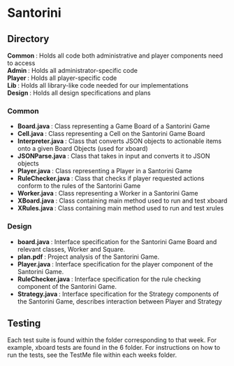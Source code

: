 <h1> Santorini</h1> 
<h2> Directory </h2> 
<b> Common </b> : Holds all code both administrative and player components need to access <br />
<b> Admin </b> : Holds all administrator-specific code <br />
<b> Player </b> : Holds all player-specific code <br />
<b> Lib </b> : Holds all library-like code needed for our implementations <br />
<b> Design </b> : Holds all design specifications and plans <br />

<h3> Common </h3>

 * <b> Board.java </b> : Class representing a Game Board of a Santorini Game
 * <b> Cell.java </b> : Class representing a Cell on the Santorini Game Board
 * <b> Interpreter.java </b> : Class that converts JSON objects to actionable items onto a given Board Objects (used for xboard)
 * <b> JSONParse.java </b> : Class that takes in input and converts it to JSON objects
 * <b> Player.java </b> : Class representing a Player in a Santorini Game 
 * <b> RuleChecker.java </b> : Class that checks if player requested actions conform to the rules of the Santorini Game
 * <b> Worker.java </b> : Class representing a Worker in a Santorini Game
 * <b> XBoard.java </b> : Class containing main method used to run and test xboard
 * <b> XRules.java </b> : Class containing main method used to run and test xrules

<h3> Design </h3>

 * <b> board.java </b> : Interface specification for the Santorini Game Board and relevant classes, Worker and Square. <br /> 
 * <b> plan.pdf </b> : Project analysis of the Santorini Game.
 * <b> Player.java </b> : Interface specification for the player component of the Santorini Game.
 * <b> RuleChecker.java </b> : Interface specification for the rule checking component of the Santorini Game.
 * <b> Strategy.java </b> : Interface specification for the Strategy components of the Santorini Game, describes interaction between Player and Strategy
 
 <h2> Testing </h2> 
 
Each test suite is found within the folder corresponding to that week. For example, xboard tests are found in the 6 folder. For instructions on how to run the tests, see the TestMe file within each weeks folder.
